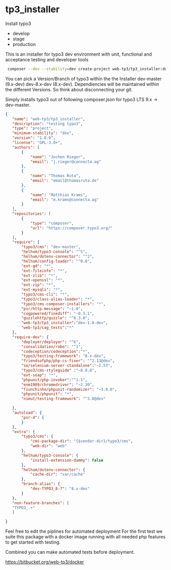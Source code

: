 # tp3_installer

Install typo3 
- develop
- stage
- production

This is an installer for typo3 dev environment with unit, functional and acceptance  testing and developer tools
```bash
 composer --dev --stability=dev create-project web-tp3/tp3_installer:dev-master
 ```

You can pick a Version/Branch of typo3 within the the Installer dev-master (9.x-dev) dev-8.x-dev (8.x-dev). Dependiencies will be maintained within the different Versions. So think about disconnecting your git. 
 
 
 Simply installs typo3 out of following composer.json for typo3 LTS 9.x -> dev-master.
 
 
 ```json
{
	"name": "web-tp3/tp3_installer",
	"description": "testing typo3",
	"type": "project",
	"minimum-stability": "dev",
	"version": "1.0.0",
	"license": "GPL-3.0+",
	"authors": [
		{
			"name": "Jochen Rieger",
			"email": "j.rieger@connecta.ag"
		},
		{
			"name": "Thomas Ruta",
			"email": "email@thomasruta.de"
		},
		{
			"name": "Matthias Krams",
			"email": "m.krams@connecta.ag"
		}
	],
	"repositories": [
		{
			"type": "composer",
			"url": "https://composer.typo3.org/"
		}
	],
	"require": {
		"typo3/cms": "dev-master",
		"helhum/typo3-console": "^5",
		"helhum/dotenv-connector": "^2",
		"helhum/config-loader": "^0.8",
		"ext-gd": "*",
		"ext-fileinfo": "*",
		"ext-zlib": "*",
		"ext-openssl": "*",
		"ext-zip": "*",
		"ext-mysqli": "*",
		"typo3/cms-cli": "*",
		"typo3/class-alias-loader": "*",
		"typo3/cms-composer-installers": "*",
		"psr/http-message": "~1.0",
		"cogpowered/finediff": "~0.3.1",
		"guzzlehttp/guzzle": "^6.3.0",
		"web-tp3/tp3_installer":"dev-1.0-dev",
		"web-tp3/cag_tests":"*"
	},
	"require-dev": {
		"deployer/deployer": "^6",
		"consolidation/robo": "^1",
		"codeception/codeception":"*",
		"typo3/testing-framework": "8.x-dev",
		"friendsofphp/php-cs-fixer": "^2.13@dev",
		"se/selenium-server-standalone":"~2.53",
		"typo3/cms-styleguide" :"~8.0.8",
		"ext-soap": "*",
		"phpunit/php-invoker":"^1.1",
		"enm1989/chromedriver": "~2.30",
		"fiunchinho/phpunit-randomizer": "~3.0.0",
		"phpunit/phpunit": "*",
		"nimut/testing-framework": "^3.0@dev"

	},
	"autoload": {
		"psr-4": {
		}
	},
	"extra": {
		"typo3/cms": {
			"cms-package-dir": "{$vendor-dir}/typo3/cms",
			"web-dir": "web"
		},
		"helhum/typo3-console": {
			"install-extension-dummy": false
		},
		"helhum/dotenv-connector": {
			"cache-dir": "var/cache"
		},
		"branch-alias": {
			"dev-TYPO3_8-7": "8.x-dev"
		}
	},
	"non-feature-branches": [
	"TYPO3_.+"
	]

}
 ```
 
 Feel free to edit the piplines for automated deployment
 For the first test we suite this package with a docker image running with all needed php features to get started with testing.
 
 Combined you can make automated tests before deployment.
 
 https://bitbucket.org/web-tp3/docker
 